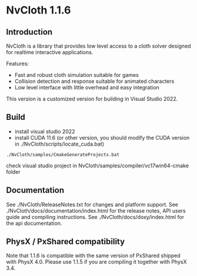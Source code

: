NvCloth 1.1.6
===========

Introduction
------------

NvCloth is a library that provides low level access to a cloth solver designed for realtime interactive applications.

Features:
* Fast and robust cloth simulation suitable for games
* Collision detection and response suitable for animated characters
* Low level interface with little overhead and easy integration

This version is a customized version for building in Visual Studio 2022.

Build
-------------
- install visual studio 2022 
- install CUDA 11.6 (or other version, you should modify the CUDA version in ./NvCloth/scripts/locate_cuda.bat)
```
./NvCloth/samples/CmakeGenerateProjects.bat
```
check visual studio project in NvCloth/samples/compiler/vc17win64-cmake folder

Documentation
-------------

See ./NvCloth/ReleaseNotes.txt for changes and platform support.
See ./NvCloth/docs/documentation/index.html for the release notes, API users guide and compiling instructions.
See ./NvCloth/docs/doxy/index.html for the api documentation.

PhysX / PxShared compatibility
-----------------------------------
Note that 1.1.6 is compatible with the same version of PxShared shipped with PhysX 4.0.
Please use 1.1.5 if you are compiling it together with PhysX 3.4.
